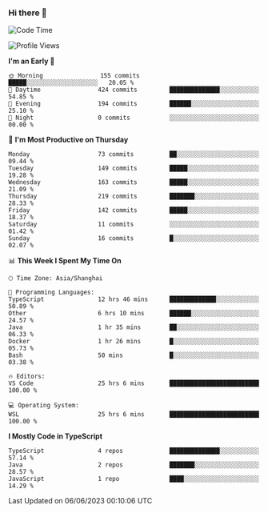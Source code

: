 ### Hi there 👋

<!--
**waynelwz/waynelwz** is a ✨ _special_ ✨ repository because its `README.md` (this file) appears on your GitHub profile.

Here are some ideas to get you started:

- 🔭 I’m currently working on ...
- 🌱 I’m currently learning ...
- 👯 I’m looking to collaborate on ...
- 🤔 I’m looking for help with ...
- 💬 Ask me about ...
- 📫 How to reach me: ...
- 😄 Pronouns: ...
- ⚡ Fun fact: ...
-->

<!--START_SECTION:waka-->
![Code Time](http://img.shields.io/badge/Code%20Time-1%2C490%20hrs%2036%20mins-blue)

![Profile Views](http://img.shields.io/badge/Profile%20Views-0-blue)

**I'm an Early 🐤** 

```text
🌞 Morning                155 commits         █████░░░░░░░░░░░░░░░░░░░░   20.05 % 
🌆 Daytime                424 commits         ██████████████░░░░░░░░░░░   54.85 % 
🌃 Evening                194 commits         ██████░░░░░░░░░░░░░░░░░░░   25.10 % 
🌙 Night                  0 commits           ░░░░░░░░░░░░░░░░░░░░░░░░░   00.00 % 
```
📅 **I'm Most Productive on Thursday** 

```text
Monday                   73 commits          ██░░░░░░░░░░░░░░░░░░░░░░░   09.44 % 
Tuesday                  149 commits         █████░░░░░░░░░░░░░░░░░░░░   19.28 % 
Wednesday                163 commits         █████░░░░░░░░░░░░░░░░░░░░   21.09 % 
Thursday                 219 commits         ███████░░░░░░░░░░░░░░░░░░   28.33 % 
Friday                   142 commits         █████░░░░░░░░░░░░░░░░░░░░   18.37 % 
Saturday                 11 commits          ░░░░░░░░░░░░░░░░░░░░░░░░░   01.42 % 
Sunday                   16 commits          █░░░░░░░░░░░░░░░░░░░░░░░░   02.07 % 
```


📊 **This Week I Spent My Time On** 

```text
🕑︎ Time Zone: Asia/Shanghai

💬 Programming Languages: 
TypeScript               12 hrs 46 mins      █████████████░░░░░░░░░░░░   50.89 % 
Other                    6 hrs 10 mins       ██████░░░░░░░░░░░░░░░░░░░   24.57 % 
Java                     1 hr 35 mins        ██░░░░░░░░░░░░░░░░░░░░░░░   06.33 % 
Docker                   1 hr 26 mins        █░░░░░░░░░░░░░░░░░░░░░░░░   05.73 % 
Bash                     50 mins             █░░░░░░░░░░░░░░░░░░░░░░░░   03.38 % 

🔥 Editors: 
VS Code                  25 hrs 6 mins       █████████████████████████   100.00 % 

💻 Operating System: 
WSL                      25 hrs 6 mins       █████████████████████████   100.00 % 
```

**I Mostly Code in TypeScript** 

```text
TypeScript               4 repos             ██████████████░░░░░░░░░░░   57.14 % 
Java                     2 repos             ███████░░░░░░░░░░░░░░░░░░   28.57 % 
JavaScript               1 repo              ████░░░░░░░░░░░░░░░░░░░░░   14.29 % 
```




 Last Updated on 06/06/2023 00:10:06 UTC
<!--END_SECTION:waka-->
